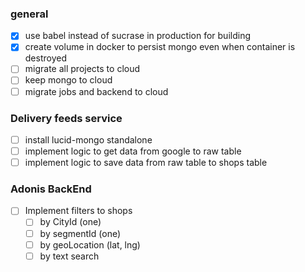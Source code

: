 ### general

- [x] use babel instead of sucrase in production for building
- [x] create volume in docker to persist mongo even when container is destroyed
- [ ] migrate all projects to cloud
- [ ] keep mongo to cloud
- [ ] migrate jobs and backend to cloud

### Delivery feeds service

- [ ] install lucid-mongo standalone
- [ ] implement logic to get data from google to raw table
- [ ] implement logic to save data from raw table to shops table

### Adonis BackEnd

- [ ] Implement filters to shops
  - [ ] by CityId (one)
  - [ ] by segmentId (one)
  - [ ] by geoLocation (lat, lng)
  - [ ] by text search
